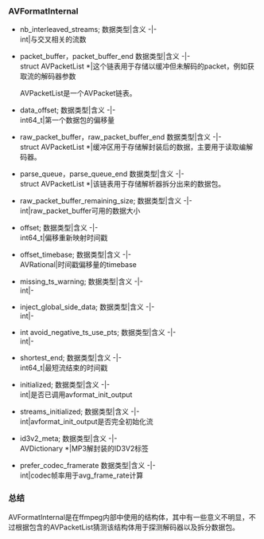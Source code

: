 ### AVFormatInternal
 - nb_interleaved_streams;
    数据类型|含义
    -|-  
    int|与交叉相关的流数 

 - packet_buffer，packet_buffer_end
    数据类型|含义
    -|-  
    struct AVPacketList *|这个链表用于存储以缓冲但未解码的packet，例如获取流的解码器参数 

    AVPacketList是一个AVPacket链表。

 - data_offset;
    数据类型|含义
    -|-  
    int64_t|第一个数据包的偏移量 

 - raw_packet_buffer，raw_packet_buffer_end
    数据类型|含义
    -|-  
    struct AVPacketList *|缓冲区用于存储解封装后的数据，主要用于读取编解码器。 

 - parse_queue，parse_queue_end
    数据类型|含义
    -|-  
    struct AVPacketList *|该链表用于存储解析器拆分出来的数据包。

 - raw_packet_buffer_remaining_size;
    数据类型|含义
    -|-  
    int|raw_packet_buffer可用的数据大小 

 - offset;
    数据类型|含义
    -|-  
    int64_t|偏移重新映射时间戳 

 - offset_timebase;
    数据类型|含义
    -|-  
    AVRational|时间戳偏移量的timebase 

 - missing_ts_warning;
    数据类型|含义
    -|-  
    int|- 

 - inject_global_side_data;
    数据类型|含义
    -|-  
    int|- 

 - int avoid_negative_ts_use_pts;
    数据类型|含义
    -|-  
    int|-

 - shortest_end;
    数据类型|含义
    -|-  
    int64_t|最短流结束的时间戳 

 - initialized;
    数据类型|含义
    -|-  
    int|是否已调用avformat_init_output 

 - streams_initialized;
    数据类型|含义
    -|-  
    int|avformat_init_output是否完全初始化流 

 - id3v2_meta;
    数据类型|含义
    -|-  
    AVDictionary *|MP3解封装的ID3V2标签 

 - prefer_codec_framerate
    数据类型|含义
    -|-  
    int|codec帧率用于avg_frame_rate计算 
### 总结
AVFormatInternal是在ffmpeg内部中使用的结构体，其中有一些意义不明显，不过根据包含的AVPacketList猜测该结构体用于探测解码器以及拆分数据包。